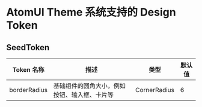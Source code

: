 # AtomUI Theme 系统支持的 Design Token

## SeedToken
| Token 名称     | 描述                     | 类型           | 	默认值 |
|--------------|------------------------|--------------|------|
| borderRadius | 基础组件的圆角大小，例如按钮、输入框、卡片等 | CornerRadius | 		6  |